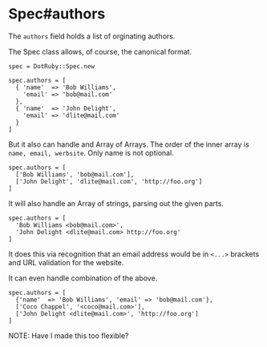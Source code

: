 # Spec#authors

The `authors` field holds a list of orginating authors.

The Spec class allows, of course, the canonical format.

    spec = DotRuby::Spec.new

    spec.authors = [
      { 'name'  => 'Bob Williams',
        'email' => 'bob@mail.com'
      },
      { 'name'  => 'John Delight',
        'email' => 'dlite@mail.com'
      }
    ]

But it also can handle and Array of Arrays. The order of the inner array
is `name, email, werbsite`. Only name is not optional.

    spec.authors = [
      ['Bob Williams', 'bob@mail.com'],
      ['John Delight', 'dlite@mail.com', 'http://foo.org']
    ]

It will also handle an Array of strings, parsing out the given parts.

    spec.authors = [
      'Bob Williams <bob@mail.com>',
      'John Delight <dlite@mail.com> http://foo.org'
    ]

It does this via recognition that an email address would be in `<...>`
brackets and URL validation for the website.

It can even handle combination of the above.

    spec.authors = [
      {'name'  => 'Bob Williams', 'email' => 'bob@mail.com'},
      ['Coco Chappel', '<coco@mail.com>'],
      ['John Delight <dlite@mail.com>', 'http://foo.org']
    ]

NOTE: Have I made this too flexible?

